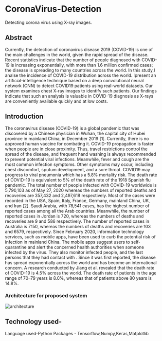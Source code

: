 # CoronaVirus-Detection
Detecting corona virus using X-ray images.
## Abstract
Currently, the detection of coronavirus disease 2019
(COVID-19) is one of the main challenges in the world, given the
rapid spread of the disease. Recent statistics indicate that the
number of people diagnosed with COVID-19 is increasing
exponentially, with more than 1.6 million confirmed cases; the
disease is spreading to many countries across the world. In this
study,I analse the incidence of COVID-19 distribution across
the world. Ipresent an artificial-intelligence technique based
on a deep convolutional neural network (CNN) to detect COVID19 patients using real-world datasets. Our system examines chest
X-ray images to identify such patients. Our findings indicate that
such an analysis is valuable in COVID-19 diagnosis as X-rays are
conveniently available quickly and at low costs. 
## Introduction
The coronavirus disease (COVID-19) is a global pandemic
that was discovered by a Chinese physician in Wuhan, the
capital city of Hubei province in mainland China, in
December 2019 [1]. Currently, there is no approved human
vaccine for combating it. COVID-19 propagation is faster
when people are in close proximity. Thus, travel restrictions
control the spread of the disease, and frequent hand washing
is always recommended to prevent potential viral infections.
Meanwhile, fever and cough are the most common infection
symptoms. Other symptoms may occur, including chest
discomfort, sputum development, and a sore throat. COVID19 may progress to viral pneumonia which has a 5.8%
mortality risk. The death rate of COVID-19 is equivalent to 5%
of the death rate of the 1918 Spanish flu pandemic.
The total number of people infected with COVID-19
worldwide is 5,790,103 as of May 27, 2020 whereas the
numbers of reported deaths and recoveries are 357,432 and
2,497,618 respectively. Most of the cases were recorded in the
USA, Spain, Italy, France, Germany, mainland China, UK,
and Iran [2]. Saudi Arabia, with 78,541 cases, has the highest
number of reported cases among all the Arab countries.
Meanwhile, the number of reported cases in Jordan is 720,
whereas the numbers of deaths and recoveries are 9 and 586
respectively. The number of reported cases in Australia is
7150, whereas the numbers of deaths and recoveries are 103
and 6579, respectively. Since February 2020, information
technology services, such as mobile apps, have been used to
curb the potential risk of infection in mainland China. The
mobile apps suggest users to self-quarantine and alert the
concerned health authorities when someone infected by the
virus. They also monitor infected people, and the last persons
that they had contact with .
Since it was first reported, the disease has spread
exponentially across the world and has become an
international concern. A research conducted by Jiang et al. 
revealed that the death rate of COVID-19 is 4.5% across the
world. The death rate of patients in the age range of 70–79
years is 8.0%, whereas that of patients above 80 years is 
14.8%.
### Architecture for proposed system
![architecture](https://user-images.githubusercontent.com/69344247/98072845-fcc5ac80-1e8c-11eb-83d6-d7eafaeb65e2.png)

## Technology used-
Language used-Python
Packages - Tensorflow,Numpy,Keras,Matplotlib
##

